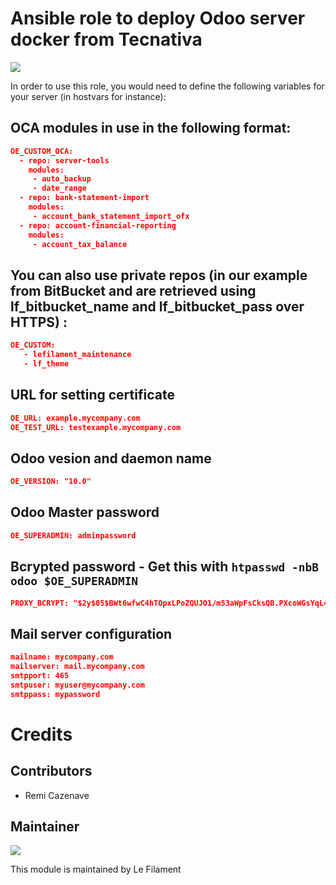# Ansible role to deploy Odoo server docker from Tecnativa

[![](https://img.shields.io/badge/licence-AGPL--3-blue.svg)](http://www.gnu.org/licenses/agpl "License: AGPL-3")

In order to use this role, you would need to define the following variables for your server (in hostvars for instance):

## OCA modules in use in the following format:
```json
OE_CUSTOM_OCA:
  - repo: server-tools
    modules:
     - auto_backup
     - date_range
  - repo: bank-statement-import
    modules:
     - account_bank_statement_import_ofx
  - repo: account-financial-reporting
    modules:
     - account_tax_balance
```

## You can also use private repos (in our example from BitBucket and are retrieved using lf_bitbucket_name and lf_bitbucket_pass over HTTPS) :
```json
OE_CUSTOM:
   - lefilament_maintenance
   - lf_theme
```

## URL for setting certificate
```json
OE_URL: example.mycompany.com
OE_TEST_URL: testexample.mycompany.com
```

## Odoo vesion and daemon name
```json
OE_VERSION: "10.0"
```

## Odoo Master password
```json
OE_SUPERADMIN: adminpassword
```
## Bcrypted password - Get this with `htpasswd -nbB odoo $OE_SUPERADMIN`
```json
PROXY_BCRYPT: "$2y$05$BWt6wfwC4hTOpxLPoZQUJO1/m53aWpFsCksQB.PXcoWGsYqL4Fsny"
```

## Mail server configuration
```json
mailname: mycompany.com
mailserver: mail.mycompany.com
smtpport: 465
smtpuser: myuser@mycompany.com
smtppass: mypassword
```


# Credits

## Contributors

* Remi Cazenave <remi-filament>


## Maintainer

[![](https://le-filament.com/img/logo-lefilament.png)](https://le-filament.com "Le Filament")

This module is maintained by Le Filament
